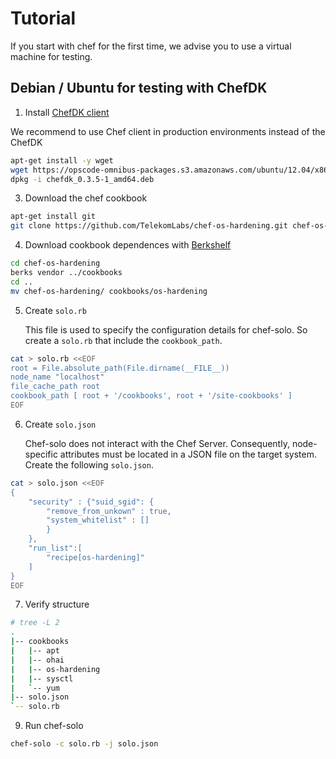 # Tutorial

If you start with chef for the first time, we advise you to use a virtual machine for testing.

## Debian / Ubuntu for testing with ChefDK

1. Install [ChefDK client](https://www.chef.io/download-chef-client/)

We recommend to use Chef client in production environments instead of the ChefDK

```bash
apt-get install -y wget
wget https://opscode-omnibus-packages.s3.amazonaws.com/ubuntu/12.04/x86_64/chefdk_0.3.5-1_amd64.deb
dpkg -i chefdk_0.3.5-1_amd64.deb
```

3. Download the chef cookbook

```bash
apt-get install git
git clone https://github.com/TelekomLabs/chef-os-hardening.git chef-os-hardening
```

4. Download cookbook dependences with [Berkshelf](http://berkshelf.com/)

```bash
cd chef-os-hardening
berks vendor ../cookbooks
cd ..
mv chef-os-hardening/ cookbooks/os-hardening
```

5. Create `solo.rb`

    This file is used to specify the configuration details for chef-solo. So create a `solo.rb` that include the `cookbook_path`.

```bash
cat > solo.rb <<EOF
root = File.absolute_path(File.dirname(__FILE__))
node_name "localhost"
file_cache_path root
cookbook_path [ root + '/cookbooks', root + '/site-cookbooks' ]
EOF
```

6. Create `solo.json`

    Chef-solo does not interact with the Chef Server. Consequently, node-specific attributes must be located in a JSON file on the target system. Create the following `solo.json`.

```bash
cat > solo.json <<EOF
{
    "security" : {"suid_sgid": {
        "remove_from_unkown" : true,
        "system_whitelist" : []
        }
    },
    "run_list":[
        "recipe[os-hardening]"
    ]
}
EOF
```

7. Verify structure

```bash
# tree -L 2
.
|-- cookbooks
|   |-- apt
|   |-- ohai
|   |-- os-hardening
|   |-- sysctl
|   `-- yum
|-- solo.json
`-- solo.rb
```

9. Run chef-solo

```bash
chef-solo -c solo.rb -j solo.json
```
